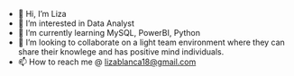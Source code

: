 - 👋 Hi, I’m Liza
- 👀 I’m interested in Data Analyst
- 🌱 I’m currently learning MySQL, PowerBI, Python
- 💞️ I’m looking to collaborate on a light team environment where they can share their knowlege and has positive mind individuals.
- 📫 How to reach me @ lizablanca18@gmail.com

<!---
lizablanca18/lizablanca18 is a ✨ special ✨ repository because its `README.md` (this file) appears on your GitHub profile.
You can click the Preview link to take a look at your changes.
--->
